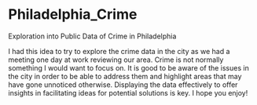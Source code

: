 # Philadelphia_Crime
Exploration into Public Data of Crime in Philadelphia

I had this idea to try to explore the crime data in the city as we had a meeting one day at work reviewing our area. Crime is not normally something I would want to focus on. It is good to be aware of the issues in the city in order to be able to address them and highlight areas that may have gone unnoticed otherwise. Displaying the data effectively to offer insights in facilitating ideas for potential solutions is key. I hope you enjoy!
